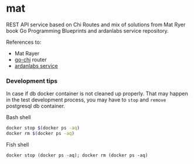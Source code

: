 # mat

REST API service based on Chi Routes and mix of solutions from  Mat Ryer book Go Programming Blueprints and ardanlabs service repository.

References to:
* Mat Rayer
* [go-chi](https://github.com/go-chi/chi) router
* [ardanlabs service](https://github.com/ardanlabs/service)


### Development tips

In case if db docker container is not cleaned up properly. That may happen in the test development process, you may have to `stop` and `remove` postgresql db container.

Bash shell
```bash
docker stop $(docker ps -aq)
docker rm $(docker ps -aq)
```

Fish shell
```fish
docker stop (docker ps -aq); docker rm (docker ps -aq)
```
